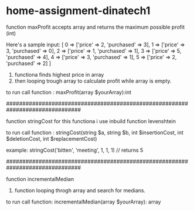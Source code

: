 # home-assignment-dinatech1


function maxProfit
accepts array and returns the maximum possible profit (int)

Here's a sample input:
    [
        0 => ['price' => 2, 'purchased' => 3],
        1 => ['price' => 3, 'purchased' => 0],
        2 => ['price' => 1, 'purchased' => 1],
        3 => ['price' => 5, 'purchased' => 4],
        4 => ['price' => 3, 'purchased' => 1],
        5 => ['price' => 2, 'purchased' => 2]
    ]


1. functiona finds highest price in array
2. then looping trough array to calculate profit while array is empty.

to run call function :   maxProfit(array $yourArray):int

###############################################################################

function stringCost
for this functiona i use inbuild function levenshtein

to run call function : stringCost(string $a, string $b, int $insertionCost, int $deletionCost, int $replacementCost)

example:
stringCost('bitten', 'meeting', 1, 1, 1) // returns 5

###############################################################################

function incrementalMedian

1. function looping throgh array and search for medians.

to run call function: incrementalMedian(array $yourArray): array







